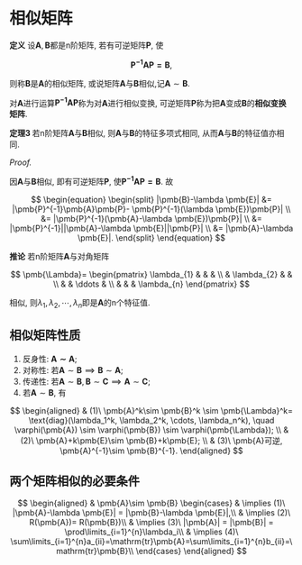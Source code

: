 # 相似矩阵

<b>定义</b>
设$\pmb{A},\pmb{B}$都是n阶矩阵, 若有可逆矩阵$\pmb{P}$, 使

$$
\pmb{P^{-1}AP=B},
$$

则称$\pmb{B}$是$\pmb{A}$的相似矩阵, 或说矩阵$\pmb{A}$与$\pmb{B}$相似,记$\pmb{A}\sim \pmb{B}$.

对$\pmb{A}$进行运算$\pmb{P^{-1}AP}$称为对$\pmb{A}$进行相似变换, 可逆矩阵$\pmb{P}$称为把$\pmb{A}$变成$\pmb{B}$的**相似变换矩阵**.

<b>定理3 </b>
若n阶矩阵$\pmb{A}$与$\pmb{B}$相似, 则$\pmb{A}$与$\pmb{B}$的特征多项式相同, 从而$\pmb{A}$与$\pmb{B}$的特征值亦相同.

<i>Proof.</i>

因$\pmb{A}$与$\pmb{B}$相似, 即有可逆矩阵$\pmb{P}$, 使$\pmb{P^{-1}AP=B}$. 故

$$
\begin{equation}
	\begin{split}
		|\pmb{B}-\lambda \pmb{E}|
		&= |\pmb{P}^{-1}\pmb{A}\pmb{P}- \pmb{P}^{-1}(\lambda \pmb{E})\pmb{P}| \\
		&= |\pmb{P}^{-1}(\pmb{A}-\lambda \pmb{E})\pmb{P}| \\
		&= |\pmb{P}^{-1}||\pmb{A}-\lambda \pmb{E}||\pmb{P}| \\
		&= |\pmb{A}-\lambda \pmb{E}|.
	\end{split}
\end{equation}
$$

<b>推论</b>
若n阶矩阵$\pmb{A}$与对角矩阵

$$
\pmb{\Lambda}=
\begin{pmatrix}
	\lambda_{1} & & & \\
	& \lambda_{2} & & \\
	& & \ddots & \\
	& & & \lambda_{n}
\end{pmatrix}
$$

相似, 则$\lambda_{1},\lambda_{2},\cdots,\lambda_{n}$即是$\pmb{A}$的n个特征值.

## 相似矩阵性质

1. 反身性: $\pmb{A\sim A}$;
2. 对称性: 若$\pmb{A}\sim \pmb{B} \implies \pmb{B}\sim \pmb{A}$;
3. 传递性: 若$\pmb{A}\sim \pmb{B}, \pmb{B}\sim \pmb{C} \implies \pmb{A}\sim \pmb{C}$;
4. 若$\pmb{A}\sim \pmb{B}$, 有

$$
\begin{aligned}
	& (1)\ \pmb{A}^k\sim \pmb{B}^k \sim \pmb{\Lambda}^k= \text{diag}(\lambda_1^k, \lambda_2^k, \cdots, \lambda_n^k), \quad \varphi(\pmb{A}) \sim \varphi(\pmb{B}) \sim \varphi(\pmb{\Lambda}); \\
	& (2)\ \pmb{A}+k\pmb{E}\sim \pmb{B}+k\pmb{E}; \\
	& (3)\ \pmb{A}可逆, \pmb{A}^{-1}\sim \pmb{B}^{-1}.
\end{aligned}
$$

## 两个矩阵相似的必要条件

$$
\begin{aligned}
	& \pmb{A}\sim \pmb{B}
	\begin{cases}
		& \implies (1)\ |\pmb{A}-\lambda \pmb{E}| = |\pmb{B}-\lambda \pmb{E}|,\\
		& \implies (2)\ R(\pmb{A})= R(\pmb{B})\\
		& \implies (3)\ |\pmb{A}| = |\pmb{B}| = \prod\limits_{i=1}^{n}\lambda_i\\
		& \implies (4)\ \sum\limits_{i=1}^{n}a_{ii}=\mathrm{tr}\pmb{A}=\sum\limits_{i=1}^{n}b_{ii}=\mathrm{tr}\pmb{B}\\
	\end{cases}
\end{aligned}
$$
